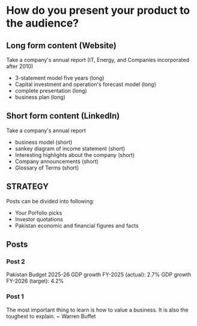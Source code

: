 # How do you present your product to the audience?
## Long form content (Website)
Take a company's annual report (IT, Energy, and Companies incorporated after 2010)
- 3-statement model five years (long)
- Capital investment and operation's forecast model (long)
- complete presentation (long)
- business plan (long)
## Short form content (LinkedIn)
Take a company's annual report
- business model (short)
- sankey diagram of income statement (short)
- Interesting highlights about the company (short)
- Company announcements (short)
- Glossary of Terms (short)
## STRATEGY
Posts can be divided into following:
- Your Porfolio picks
- Investor quotations
- Pakistan economic and financial figures and facts
## Posts
### Post 2
Pakistan Budget 2025-26
GDP growth FY-2025 (actual): 2.7%
GDP growth FY-2026 (target): 4.2%
### Post 1
The most important thing to learn is how to value a business. It is also the toughest to explain.
~ Warren Buffet
